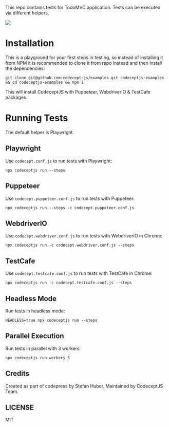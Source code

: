 This repo contains tests for TodoMVC application.
Tests can be executed via different helpers.

![](todo.png)

# Installation

This is a playground for your first steps in testing, so instead of installing it from NPM it is recommended to clone it from repo instead and then install the dependencies:

```
git clone git@github.com:codecept-js/examples.git codeceptjs-examples && cd codeceptjs-examples && npm i
```

This will install CodeceptJS with Puppeteer, WebdriverIO & TestCafe packages. 

# Running Tests

The default helper is Playwright.

## Playwright

Use `codecept.conf.js` to run tests with Playwright:

```
npx codeceptjs run --steps
```

## Puppeteer

Use `codecept.puppeteer.conf.js` to run tests with Puppeteer:

```
npx codeceptjs run --steps -c codecept.puppeteer.conf.js 
```


## WebdriverIO

Use `codecept.webdriver.conf.js` to run tests with WebdriverIO in Chrome:

```
npx codeceptjs run -c codecept.webdriver.conf.js --steps 
```

## TestCafe

Use `codecept.testcafe.conf.js` to run tests with TestCafe in Chrome:

```
npx codeceptjs run -c codecept.testcafe.conf.js --steps 
```

## Headless Mode

Run tests in headless mode:

```
HEADLESS=true npx codeceptjs run --steps
```

## Parallel Execution

Run tests in parallel with 3 workers:

```
npx codeceptjs run-workers 3
```

## Credits

Created as part of codepress by Stefan Huber.
Maintained by CodeceptJS Team.

## LICENSE

MIT
